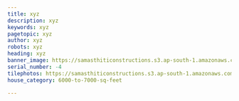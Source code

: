 ```yaml
---
title: xyz
description: xyz
keywords: xyz
pagetopic: xyz
author: xyz
robots: xyz
heading: xyz
banner_image: https://samasthiticonstructions.s3.ap-south-1.amazonaws.com/uploads/n11.jpg
serial_number: -4
tilephotos: https://samasthiticonstructions.s3.ap-south-1.amazonaws.com/uploads/wall-1.jpg
house_category: 6000-to-7000-sq-feet

---
```

